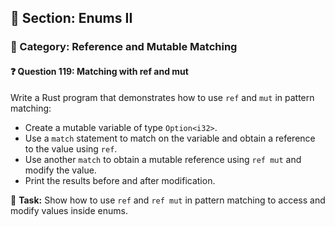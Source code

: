 ## 📘 Section: Enums II  
### 🔹 Category: Reference and Mutable Matching  
#### ❓ Question 119: Matching with ref and mut

Write a Rust program that demonstrates how to use `ref` and `mut` in pattern matching:

- Create a mutable variable of type `Option<i32>`.
- Use a `match` statement to match on the variable and obtain a reference to the value using `ref`.
- Use another `match` to obtain a mutable reference using `ref mut` and modify the value.
- Print the results before and after modification.

🔧 **Task:** Show how to use `ref` and `ref mut` in pattern matching to access and modify values inside enums.
